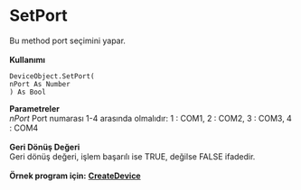 # SetPort

Bu method port seçimini yapar.\
\
**Kullanımı**

```
DeviceObject.SetPort(
nPort As Number
) As Bool
```

**Parametreler**\
_nPort_ Port numarası 1-4 arasında olmalıdır: 1 : COM1, 2 : COM2, 3 : COM3, 4 : COM4\
\
**Geri Dönüş Değeri**\
Geri dönüş değeri, işlem başarılı ise TRUE, değilse FALSE ifadedir.\
\
**Örnek program için:** [**CreateDevice**](../fonksiyonlar/createdevice.md)
